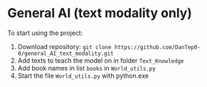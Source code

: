 # General AI (text modality only)


To start using the project:

1. Download repository: `git clone https://github.com/DanTep0-0/general_AI_text_modality.git`
2. Add texts to teach the model on in folder `Text_Knowledge`
3. Add book names in list `books` in `World_utils.py`
4. Start the file `World_utils.py` with python.exe